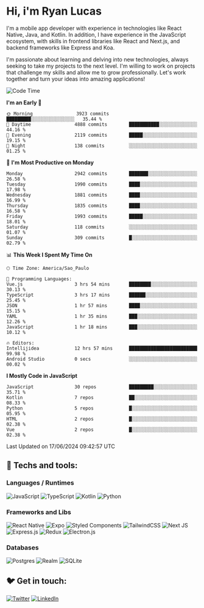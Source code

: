 # Hi, i'm Ryan Lucas

I'm a mobile app developer with experience in technologies like React Native, Java, and Kotlin.
In addition, I have experience in the JavaScript ecosystem, with skills in frontend libraries like React and Next.js, and backend frameworks like Express and Koa.

I'm passionate about learning and delving into new technologies, always seeking to take my projects to the next level. I'm willing to work on projects that challenge my skills and allow me to grow professionally. Let's work together and turn your ideas into amazing applications!


<!--START_SECTION:waka-->
![Code Time](http://img.shields.io/badge/Code%20Time-355%20hrs%2019%20mins-blue)

**I'm an Early 🐤** 

```text
🌞 Morning                3923 commits        █████████░░░░░░░░░░░░░░░░   35.44 % 
🌆 Daytime                4888 commits        ███████████░░░░░░░░░░░░░░   44.16 % 
🌃 Evening                2119 commits        █████░░░░░░░░░░░░░░░░░░░░   19.15 % 
🌙 Night                  138 commits         ░░░░░░░░░░░░░░░░░░░░░░░░░   01.25 % 
```
📅 **I'm Most Productive on Monday** 

```text
Monday                   2942 commits        ███████░░░░░░░░░░░░░░░░░░   26.58 % 
Tuesday                  1990 commits        ████░░░░░░░░░░░░░░░░░░░░░   17.98 % 
Wednesday                1881 commits        ████░░░░░░░░░░░░░░░░░░░░░   16.99 % 
Thursday                 1835 commits        ████░░░░░░░░░░░░░░░░░░░░░   16.58 % 
Friday                   1993 commits        █████░░░░░░░░░░░░░░░░░░░░   18.01 % 
Saturday                 118 commits         ░░░░░░░░░░░░░░░░░░░░░░░░░   01.07 % 
Sunday                   309 commits         █░░░░░░░░░░░░░░░░░░░░░░░░   02.79 % 
```


📊 **This Week I Spent My Time On** 

```text
🕑︎ Time Zone: America/Sao_Paulo

💬 Programming Languages: 
Vue.js                   3 hrs 54 mins       ████████░░░░░░░░░░░░░░░░░   30.13 % 
TypeScript               3 hrs 17 mins       ██████░░░░░░░░░░░░░░░░░░░   25.45 % 
JSON                     1 hr 57 mins        ████░░░░░░░░░░░░░░░░░░░░░   15.15 % 
YAML                     1 hr 35 mins        ███░░░░░░░░░░░░░░░░░░░░░░   12.26 % 
JavaScript               1 hr 18 mins        ███░░░░░░░░░░░░░░░░░░░░░░   10.12 % 

🔥 Editors: 
Intellijidea             12 hrs 57 mins      █████████████████████████   99.98 % 
Android Studio           0 secs              ░░░░░░░░░░░░░░░░░░░░░░░░░   00.02 % 
```

**I Mostly Code in JavaScript** 

```text
JavaScript               30 repos            █████████░░░░░░░░░░░░░░░░   35.71 % 
Kotlin                   7 repos             ██░░░░░░░░░░░░░░░░░░░░░░░   08.33 % 
Python                   5 repos             █░░░░░░░░░░░░░░░░░░░░░░░░   05.95 % 
HTML                     2 repos             █░░░░░░░░░░░░░░░░░░░░░░░░   02.38 % 
Vue                      2 repos             █░░░░░░░░░░░░░░░░░░░░░░░░   02.38 % 
```




 Last Updated on 17/06/2024 09:42:57 UTC
<!--END_SECTION:waka-->

## 🔧 Techs and tools: 

### Languages / Runtimes
![JavaScript](https://img.shields.io/badge/javascript-%23323330.svg?style=for-the-badge&logo=javascript&logoColor=%23F7DF1E)
![TypeScript](https://img.shields.io/badge/typescript-%23007ACC.svg?style=for-the-badge&logo=typescript&logoColor=white)
![Kotlin](https://img.shields.io/badge/kotlin-%230095D5.svg?style=for-the-badge&logo=kotlin&logoColor=white) ![Python](https://img.shields.io/badge/python-3670A0?style=for-the-badge&logo=python&logoColor=ffdd54)

### Frameworks and Libs
![React Native](https://img.shields.io/badge/react_native-%2320232a.svg?style=for-the-badge&logo=react&logoColor=%2361DAFB)
![Expo](https://img.shields.io/badge/expo-1C1E24?style=for-the-badge&logo=expo&logoColor=#D04A37)
![Styled Components](https://img.shields.io/badge/styled--components-DB7093?style=for-the-badge&logo=styled-components&logoColor=white)
![TailwindCSS](https://img.shields.io/badge/tailwindcss-%2338B2AC.svg?style=for-the-badge&logo=tailwind-css&logoColor=white)
![Next JS](https://img.shields.io/badge/Next-black?style=for-the-badge&logo=next.js&logoColor=white)
![Express.js](https://img.shields.io/badge/express.js-%23404d59.svg?style=for-the-badge&logo=express&logoColor=%2361DAFB)
![Redux](https://img.shields.io/badge/redux-%23593d88.svg?style=for-the-badge&logo=redux&logoColor=white)
![Electron.js](https://img.shields.io/badge/Electron-191970?style=for-the-badge&logo=Electron&logoColor=white)

### Databases
![Postgres](https://img.shields.io/badge/postgres-%23316192.svg?style=for-the-badge&logo=postgresql&logoColor=white)
![Realm](https://img.shields.io/badge/Realm-39477F?style=for-the-badge&logo=realm&logoColor=white)
![SQLite](https://img.shields.io/badge/sqlite-%2307405e.svg?style=for-the-badge&logo=sqlite&logoColor=white)

## 🐦 Get in touch:

[![Twitter](https://img.shields.io/badge/Twitter-%231DA1F2.svg?style=for-the-badge&logo=Twitter&logoColor=white)](https://twitter.com/ryangst_)
[![LinkedIn](https://img.shields.io/badge/linkedin-%230077B5.svg?style=for-the-badge&logo=linkedin&logoColor=white)](https://www.linkedin.com/in/ryan-lucas-machado/)
